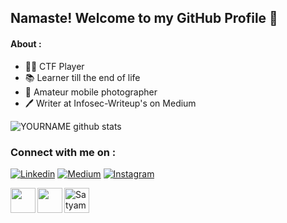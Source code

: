 ## Namaste! Welcome to my GitHub Profile 🙏 
#### About :

- 👨‍💻 CTF Player </br>
- 📚 Learner till the end of life
- 📸 Amateur mobile photographer
- 🖊 Writer at Infosec-Writeup's on Medium

![YOURNAME github stats](https://github-readme-stats.vercel.app/api?username=547y4m&show_icons=true&hide_border=true) 

### Connect with me on :

[<img src="https://camo.githubusercontent.com/6dc9828248fb64760c234f5b24c275a4912e9bb546c281d0c8e67cecb3381669/68747470733a2f2f696d672e736869656c64732e696f2f62616467652f2d4c696e6b6564496e2d626c75653f7374796c653d666c6174266c6f676f3d4c696e6b6564696e266c6f676f436f6c6f723d7768697465" alt="Linkedin" data-canonical-src="https://img.shields.io/badge/-LinkedIn-blue?style=flat&amp;logo=Linkedin&amp;logoColor=white" style="max-width:100%;">](https://www.linkedin.com/in/satyam-kanojiya-2975281b1/)
[<img src="https://camo.githubusercontent.com/79687b17ae25c4b4dc4141f187f1fbad2efbe1bd9a48ce11a7fe8cb573b6971f/68747470733a2f2f696d672e736869656c64732e696f2f62616467652f2d4d656469756d2d3033613537613f7374796c653d666c61742d737175617265266c6162656c436f6c6f723d303030303030266c6f676f3d4d656469756d266c696e6b3d68747470733a2f2f6d656469756d2e636f6d2f406a6f626f776f6e7562692f" alt="Medium" data-canonical-src="https://img.shields.io/badge/-Medium-03a57a?style=flat-square&amp;labelColor=000000&amp;logo=Medium&amp;link=https://medium.com/@jobowonubi/" style="max-width:100%;">](https://medium.com/@satyam29k)
[<img src="https://camo.githubusercontent.com/fb9dce7e587c033b550a94d232d2957b372e916bc6c5788d58a3a078e2b2ef6e/68747470733a2f2f696d672e736869656c64732e696f2f62616467652f2d496e7374616772616d2d6331333538343f7374796c653d666c6174266c6162656c436f6c6f723d633133353834266c6f676f3d696e7374616772616d266c6f676f436f6c6f723d7768697465" alt="Instagram" data-canonical-src="https://img.shields.io/badge/-Instagram-c13584?style=flat&amp;labelColor=c13584&amp;logo=instagram&amp;logoColor=white" style="max-width:100%;">](https://www.instagram.com/5atyam.kanojiya/)
 
[<img align="left" src="https://assets.tryhackme.com/img/favicon.png" width="40px">](https://tryhackme.com/p/547y4m)
[<img align="left" width="40px" src="https://www.flaticon.com/svg/static/icons/svg/174/174872.svg">](https://open.spotify.com/playlist/0JQDJe3ROTbmC0k3ZIIDgH?si=LyT4LAbFSsuC89yNxuFgcA)
[<img src="https://d2fltix0v2e0sb.cloudfront.net/dev-badge.svg" alt="Satyam Kanojiya's DEV Profile" height="40" width="40">](https://dev.to/547y4m)      
 
<!--![YOURNAME github stats](https://github-readme-stats.vercel.app/api?username=547y4m&show_icons=true&hide_border=true) 


<!--
**547y4m/547y4m** is a ✨ _special_ ✨ repository because its `README.md` (this file) appears on your GitHub profile.

Here are some ideas to get you started:

- 🔭 I’m currently working on ...
- 🌱 I’m currently learning ...
- 👯 I’m looking to collaborate on ...
- 🤔 I’m looking for help with ...
- 💬 Ask me about ...
- 📫 How to reach me: ...
- 😄 Pronouns: ...
- ⚡ Fun fact: ...
-->
